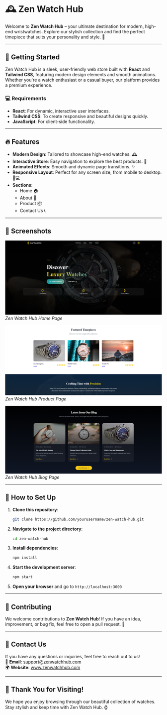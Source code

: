 
# 🕰️ Zen Watch Hub

Welcome to **Zen Watch Hub** – your ultimate destination for modern, high-end wristwatches. Explore our stylish collection and find the perfect timepiece that suits your personality and style. 🌟

---

## 🚀 Getting Started

Zen Watch Hub is a sleek, user-friendly web store built with **React** and **Tailwind CSS**, featuring modern design elements and smooth animations. Whether you're a watch enthusiast or a casual buyer, our platform provides a premium experience.

### 💻 Requirements
- **React**: For dynamic, interactive user interfaces.
- **Tailwind CSS**: To create responsive and beautiful designs quickly.
- **JavaScript**: For client-side functionality.
  
---

## 🔥 Features

- **Modern Design**: Tailored to showcase high-end watches. 🕰️
- **Interactive Store**: Easy navigation to explore the best products. 🛒
- **Animated Effects**: Smooth and dynamic page transitions. ✨
- **Responsive Layout**: Perfect for any screen size, from mobile to desktop. 📱💻
- **Sections**: 
  - Home 🏠
  - About 📖
  - Product 📦
  - Contact Us 📞

---

## 🌈 Screenshots

![Homepage](src/assets/Screenshot01.png)  
*Zen Watch Hub Home Page*

![Productpage](src/assets/Screenshot02.png)  
*Zen Watch Hub Product Page*

![Blogpage](src/assets/Screenshot03.png)  
*Zen Watch Hub Blog Page*

---

## 🔨 How to Set Up

1. **Clone this repository**:
   ```bash
   git clone https://github.com/yourusername/zen-watch-hub.git
   ```

2. **Navigate to the project directory**:
   ```bash
   cd zen-watch-hub
   ```

3. **Install dependencies**:
   ```bash
   npm install
   ```

4. **Start the development server**:
   ```bash
   npm start
   ```

5. **Open your browser** and go to `http://localhost:3000`

---

## 📢 Contributing

We welcome contributions to **Zen Watch Hub**! If you have an idea, improvement, or bug fix, feel free to open a pull request. 🎉

---

## 🤝 Contact Us

If you have any questions or inquiries, feel free to reach out to us!  
📧 **Email**: support@zenwatchhub.com  
🌍 **Website**: www.zenwatchhub.com

---

## 💖 Thank You for Visiting!

We hope you enjoy browsing through our beautiful collection of watches. Stay stylish and keep time with Zen Watch Hub. ⌚

